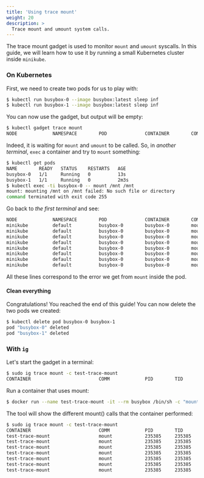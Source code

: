 ```yaml
---
title: 'Using trace mount'
weight: 20
description: >
  Trace mount and umount system calls.
---
```


The trace mount gadget is used to monitor `mount` and `umount` syscalls.
In this guide, we will learn how to use it by running a small Kubernetes cluster inside `minikube`.

### On Kubernetes

First, we need to create two pods for us to play with:

```bash
$ kubectl run busybox-0 --image busybox:latest sleep inf
$ kubectl run busybox-1 --image busybox:latest sleep inf
```

You can now use the gadget, but output will be empty:

```bash
$ kubectl gadget trace mount
NODE             NAMESPACE        POD              CONTAINER        COMM             PID     TID     MNTNS      CALL
```

Indeed, it is waiting for `mount` and `umount` to be called.
So, in *another terminal*, `exec` a container and try to `mount` something:

```bash
$ kubectl get pods
NAME        READY   STATUS    RESTARTS   AGE
busybox-0   1/1     Running   0          13s
busybox-1   1/1     Running   0          2m3s
$ kubectl exec -ti busybox-0 -- mount /mnt /mnt
mount: mounting /mnt on /mnt failed: No such file or directory
command terminated with exit code 255
```

Go back to *the first terminal* and see:

```bash
NODE             NAMESPACE        POD              CONTAINER        COMM             PID     TID     MNTNS      CALL
minikube         default          busybox-0        busybox-0        mount            12841   12841   4026532682  mount("/mnt", "/mnt", "ext3", MS_SILENT, "") = -2
minikube         default          busybox-0        busybox-0        mount            12841   12841   4026532682  mount("/mnt", "/mnt", "ext2", MS_SILENT, "") = -2
minikube         default          busybox-0        busybox-0        mount            12841   12841   4026532682  mount("/mnt", "/mnt", "ext4", MS_SILENT, "") = -2
minikube         default          busybox-0        busybox-0        mount            12841   12841   4026532682  mount("/mnt", "/mnt", "vfat", MS_SILENT, "") = -2
minikube         default          busybox-0        busybox-0        mount            12841   12841   4026532682  mount("/mnt", "/mnt", "msdos", MS_SILENT, "") = -2
minikube         default          busybox-0        busybox-0        mount            12841   12841   4026532682  mount("/mnt", "/mnt", "iso9660", MS_SILENT, "") = -2
minikube         default          busybox-0        busybox-0        mount            12841   12841   4026532682  mount("/mnt", "/mnt", "fuseblk", MS_SILENT, "") = -2
minikube         default          busybox-0        busybox-0        mount            12841   12841   4026532682  mount("/mnt", "/mnt", "xfs", MS_SILENT, "") = -2
```

All these lines correspond to the error we get from `mount` inside the pod.

#### Clean everything

Congratulations! You reached the end of this guide!
You can now delete the two pods we created:

```bash
$ kubectl delete pod busybox-0 busybox-1
pod "busybox-0" deleted
pod "busybox-1" deleted
```

### With `ig`

Let's start the gadget in a terminal:

```bash
$ sudo ig trace mount -c test-trace-mount
CONTAINER                         COMM             PID        TID        CALL
```

Run a container that uses mount:

```bash
$ docker run --name test-trace-mount -it --rm busybox /bin/sh -c "mount /bar /foo"
```

The tool will show the different mount() calls that the container performed:

```bash
$ sudo ig trace mount -c test-trace-mount
CONTAINER                         COMM             PID        TID        CALL
test-trace-mount                  mount            235385     235385     mount("/bar", "/foo", "ext3", MS_SILENT, "") = -2
test-trace-mount                  mount            235385     235385     mount("/bar", "/foo", "ext2", MS_SILENT, "") = -2
test-trace-mount                  mount            235385     235385     mount("/bar", "/foo", "ext4", MS_SILENT, "") = -2
test-trace-mount                  mount            235385     235385     mount("/bar", "/foo", "squashf", MS_SILENT, "") = -2
test-trace-mount                  mount            235385     235385     mount("/bar", "/foo", "vfat", MS_SILENT, "") = -2
test-trace-mount                  mount            235385     235385     mount("/bar", "/foo", "fuseblk", MS_SILENT, "") = -2
test-trace-mount                  mount            235385     235385     mount("/bar", "/foo", "btrfs", MS_SILENT, "") = -2
```
